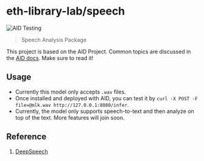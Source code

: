 # eth-library-lab/speech

![AID Testing](https://github.com/eth-library-lab/speech/actions/workflows/aid-ci.yml/badge.svg)

> Speech Analysis Package

This project is based on the AID Project. Common topics are discussed in the [AID docs](https://aid.autoai.org). Make sure to read it!

## Usage

* Currently this model only accepts ```.wav``` files. 
* Once installed and deployed with AID, you can test it by ```curl -X POST -F file=@mlk.wav http://127.0.0.1:8080/infer```.
* Currently, the model only supports speech-to-text and then analyze on top of the text. More features will join soon.

## Reference

1. [DeepSpeech](https://github.com/mozilla/DeepSpeech)
